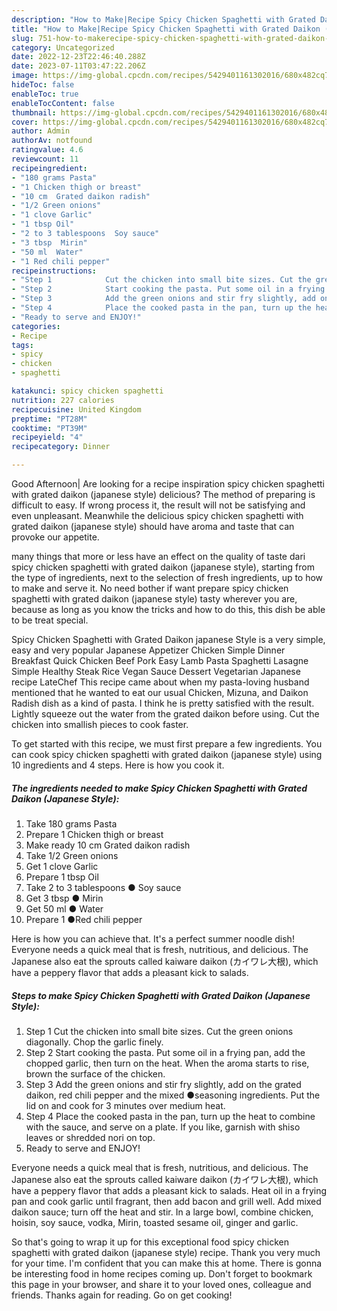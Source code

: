 ```yaml
---
description: "How to Make|Recipe Spicy Chicken Spaghetti with Grated Daikon (Japanese Style) {That is Simple"
title: "How to Make|Recipe Spicy Chicken Spaghetti with Grated Daikon (Japanese Style) {That is Simple"
slug: 751-how-to-makerecipe-spicy-chicken-spaghetti-with-grated-daikon-japanese-style-that-is-simple
category: Uncategorized
date: 2022-12-23T22:46:40.288Z
date: 2023-07-11T03:47:22.206Z
image: https://img-global.cpcdn.com/recipes/5429401161302016/680x482cq70/spicy-chicken-spaghetti-with-grated-daikon-japanese-style-recipe-main-photo.jpg
hideToc: false
enableToc: true
enableTocContent: false
thumbnail: https://img-global.cpcdn.com/recipes/5429401161302016/680x482cq70/spicy-chicken-spaghetti-with-grated-daikon-japanese-style-recipe-main-photo.jpg
cover: https://img-global.cpcdn.com/recipes/5429401161302016/680x482cq70/spicy-chicken-spaghetti-with-grated-daikon-japanese-style-recipe-main-photo.jpg
author: Admin
authorAv: notfound
ratingvalue: 4.6
reviewcount: 11
recipeingredient:
- "180 grams Pasta"
- "1 Chicken thigh or breast"
- "10 cm  Grated daikon radish"
- "1/2 Green onions"
- "1 clove Garlic"
- "1 tbsp Oil"
- "2 to 3 tablespoons  Soy sauce"
- "3 tbsp  Mirin"
- "50 ml  Water"
- "1 Red chili pepper"
recipeinstructions:
- "Step 1            Cut the chicken into small bite sizes. Cut the green onions diagonally. Chop the garlic finely."
- "Step 2            Start cooking the pasta. Put some oil in a frying pan, add the chopped garlic, then turn on the heat. When the aroma starts to rise, brown the surface of the chicken."
- "Step 3            Add the green onions and stir fry slightly, add on the grated daikon, red chili pepper and the mixed ●seasoning ingredients. Put the lid on and cook for 3 minutes over medium heat."
- "Step 4            Place the cooked pasta in the pan, turn up the heat to combine with the sauce, and serve on a plate. If you like, garnish with shiso leaves or shredded nori on top."
- "Ready to serve and ENJOY!"
categories:
- Recipe
tags:
- spicy
- chicken
- spaghetti

katakunci: spicy chicken spaghetti 
nutrition: 227 calories
recipecuisine: United Kingdom
preptime: "PT28M"
cooktime: "PT39M"
recipeyield: "4"
recipecategory: Dinner

---
```



Good Afternoon| Are looking for a recipe inspiration spicy chicken spaghetti with grated daikon (japanese style) delicious? The method of preparing is difficult to easy. If wrong process it, the result will not be satisfying and even unpleasant. Meanwhile the delicious spicy chicken spaghetti with grated daikon (japanese style) should have aroma and taste that can provoke our appetite.






many things that more or less have an effect on the quality of taste dari spicy chicken spaghetti with grated daikon (japanese style), starting from the type of ingredients, next to the selection of fresh ingredients, up to how to make and serve it. No need bother if want prepare spicy chicken spaghetti with grated daikon (japanese style) tasty wherever you are, because as long as you know the tricks and how to do this, this dish be able to be treat  special.


Spicy Chicken Spaghetti with Grated Daikon japanese Style is a very simple, easy and very popular Japanese Appetizer Chicken Simple Dinner Breakfast Quick Chicken Beef Pork Easy Lamb Pasta Spaghetti Lasagne Simple Healthy Steak Rice Vegan Sauce Dessert Vegetarian Japanese recipe LateChef This recipe came about when my pasta-loving husband mentioned that he wanted to eat our usual Chicken, Mizuna, and Daikon Radish dish as a kind of pasta. I think he is pretty satisfied with the result. Lightly squeeze out the water from the grated daikon before using. Cut the chicken into smallish pieces to cook faster.


To get started with this recipe, we must first prepare a few ingredients. You can cook spicy chicken spaghetti with grated daikon (japanese style) using 10 ingredients and 4 steps. Here is how you cook it.

<!--inarticleads1-->

##### The ingredients needed to make Spicy Chicken Spaghetti with Grated Daikon (Japanese Style):

1. Take 180 grams Pasta
1. Prepare 1 Chicken thigh or breast
1. Make ready 10 cm  Grated daikon radish
1. Take 1/2 Green onions
1. Get 1 clove Garlic
1. Prepare 1 tbsp Oil
1. Take 2 to 3 tablespoons ● Soy sauce
1. Get 3 tbsp ● Mirin
1. Get 50 ml ● Water
1. Prepare 1 ●Red chili pepper


Here is how you can achieve that. It&#39;s a perfect summer noodle dish! Everyone needs a quick meal that is fresh, nutritious, and delicious. The Japanese also eat the sprouts called kaiware daikon (カイワレ大根), which have a peppery flavor that adds a pleasant kick to salads. 

<!--inarticleads2-->

##### Steps to make Spicy Chicken Spaghetti with Grated Daikon (Japanese Style):

1. Step 1            Cut the chicken into small bite sizes. Cut the green onions diagonally. Chop the garlic finely.
1. Step 2            Start cooking the pasta. Put some oil in a frying pan, add the chopped garlic, then turn on the heat. When the aroma starts to rise, brown the surface of the chicken.
1. Step 3            Add the green onions and stir fry slightly, add on the grated daikon, red chili pepper and the mixed ●seasoning ingredients. Put the lid on and cook for 3 minutes over medium heat.
1. Step 4            Place the cooked pasta in the pan, turn up the heat to combine with the sauce, and serve on a plate. If you like, garnish with shiso leaves or shredded nori on top.
1. Ready to serve and ENJOY!

Everyone needs a quick meal that is fresh, nutritious, and delicious. The Japanese also eat the sprouts called kaiware daikon (カイワレ大根), which have a peppery flavor that adds a pleasant kick to salads. Heat oil in a frying pan and cook garlic until fragrant, then add bacon and grill well. Add mixed daikon sauce; turn off the heat and stir. In a large bowl, combine chicken, hoisin, soy sauce, vodka, Mirin, toasted sesame oil, ginger and garlic. 

So that's going to wrap it up for this exceptional food spicy chicken spaghetti with grated daikon (japanese style) recipe. Thank you very much for your time. I'm confident that you can make this at home. There is gonna be interesting food in home recipes coming up. Don't forget to bookmark this page in your browser, and share it to your loved ones, colleague and friends. Thanks again for reading. Go on get cooking!
